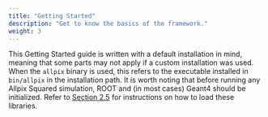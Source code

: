 ```yaml
---
title: "Getting Started"
description: "Get to know the basics of the framework."
weight: 3
---
```


This Getting Started guide is written with a default installation in
mind, meaning that some parts may not apply if a custom installation was
used. When the `allpix` binary is used, this refers to the executable
installed in `bin/allpix` in the installation path. It is worth noting that before
running any Allpix Squared simulation, ROOT and (in most cases) Geant4 should be
initialized. Refer to [Section 2.5](../02_installation/05_initializing_dependencies.md) for instructions
on how to load these libraries.
